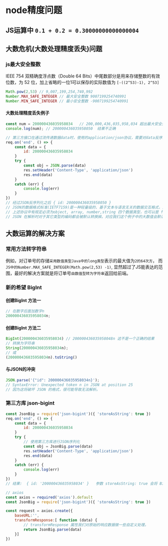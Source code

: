 # node精度问题

## JS运算中 `0.1 + 0.2 = 0.30000000000000004`

## 大数危机(大数处理精度丢失)问题

### js最大安全整数
IEEE 754 双精确度浮点数（Double 64 Bits）中尾数部分是用来存储整数的有效位数，为 52 位，加上省略的一位1可以保存的实际数值为 `[-((2^53)-1), 2^53]`
```js
Math.pow(2,53) // 9,007,199,254,740,992
Number.MAX_SAFE_INTEGER // 最大安全整数 9007199254740991 
Number.MIN_SAFE_INTEGER // 最小安全整数 -9007199254740991
```

#### 大数处理精度丢失例子
```js
const num = 200000436035958034   // 200,000,436,035,958,034 超出最大安全整数范围
console.log(num); // 200000436035958050  结果不正确
```

```js
// 第三方接口在通过流传递数据data时，使用的application/json协议，需要对data反序列化成一个obj做业务处理
req.on('end', () => {
    const data = {
        id: 200000436035958034
    }
    try {
        const obj = JSON.parse(data)
        res.setHeader('Content-Type', 'application/json')
        res.end(data)
    }
    catch (err) {
        console.log(err)
    }
})
// 经过JSON反序列化之后 { id: 200000436035958050 }
// JSON的数据格式标准(IETF7159)是一种轻量级的、基于文本与语言无关的数据交互格式，源自 ECMAScript 编程语言标准
// 上述协议中有规定必须为object, array, number,string 四个数据类型，也可以是 false, null, true 这三个值。
// JSON 在解析时对于其它类型的编码都会被默认转换掉。对应我们这个例子中的大数值会默认编码为 number 类型，这也是造成精度丢失的真正原因
```


## 大数运算的解决方案

### 常用方法转字符串
例如，对订单号的存储`采用数值类型Java中的long类型`表示的最大值为`2的64次方`， 而`JS中的Number.MAX_SAFE_INTEGER(Math.pow(2,53) -1)`, 显然超过了JS能表达的范围，最好的解决方案就是将订单号`由数值型转为字符串`返回给前端。

### 新的希望 BigInt

#### 创建BigInt 方法一
```js
// 在数字后面加数字n
200000436035958034n;
```

#### 创建BigInt 方法二
```js
BigInt(200000436035958034) // 200000436035958048n 这不是一个正确的结果
// 转换为字符串
String(200000436035958034n);
// 或
(200000436035958034n).toString()
```

#### 与JSON的冲突
```js
JSON.parse('{"id": 200000436035958034n}');
// SyntaxError: Unexpected token n in JSON at position 25
// 因为这将破坏 JSON 的格式，很可能导致无法解析。
```

### 第三方库 json-bigint
```js
const JsonBig = require('json-bigint')({ 'storeAsString': true })
req.on('end', () => {
    const data = {
        id: 200000436035958034
    }
    try {
        // 使用第三方库进行JSON序列化
        const obj = JsonBig.parse(data)
        res.setHeader('Content-Type', 'application/json')
        res.end(data)
    }
    catch (err) {
        console.log(err)
    }
})
// 结果:  { id: '200000436035958034' }   参数 storeAsString: true 会将 BigInt 自动转为字符串。
```


```js
// axios
const axios = required('axios').default
const JsonBig = require('json-bigint')({ 'storeAsString': true })

const request = axios.create({
    baseURL:'',
    transformResponse:[ function (data) {
        // transformResponse 属性我们对原始的响应数据做一些自定义处理。
        return JsonBig.parse(data)
    }]
})

```